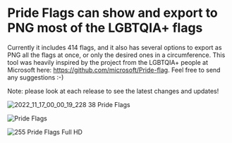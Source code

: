 # Pride Flags can show and export to PNG most of the LGBTQIA+ flags

Currently it includes 414 flags, and it also has several options to export as PNG all the flags at once, or only the desired ones in a circumference. This tool was heavily inspired by the project from the LGBTQIA+ people at Microsoft here: https://github.com/microsoft/Pride-flag. Feel free to send any suggestions :-)

Note: please look at each release to see the latest changes and updates!

![2022_11_17_00_00_19_228 38 Pride Flags](https://user-images.githubusercontent.com/28818179/202313108-f54fe8e2-f8e4-46e7-a869-4f37bb32a8e8.png)

![Pride Flags](https://user-images.githubusercontent.com/28818179/202319162-e92d2fcf-c27e-4158-93a0-caf2c8fea452.png)

![255 Pride Flags Full HD](https://user-images.githubusercontent.com/28818179/203181762-d134cf9f-cdf2-4dc9-97b5-5250d2e28327.png)
